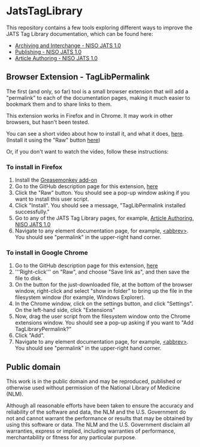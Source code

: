 JatsTagLibrary
==============

This repository contains a few tools exploring different ways to improve the JATS Tag Library documentation,
which can be found here:

  * [Archiving and Interchange - NISO JATS 1.0](http://jats.nlm.nih.gov/archiving/tag-library/1.0/)
  * [Publishing - NISO JATS 1.0](http://jats.nlm.nih.gov/publishing/tag-library/1.0/)
  * [Article Authoring - NISO JATS 1.0](http://jats.nlm.nih.gov/articleauthoring/tag-library/1.0/)

Browser Extension - TagLibPermalink
-----------------------------------

The first (and only, so far) tool is a small browser extension that will add a "permalink" to
each of the documentation pages, making it much easier to bookmark them and to share
links to them.

This extension works in Firefox and in Chrome.  It may work in other browsers, but hasn't
been tested.

You can see a short video about how to install it, and what it does,
[here](http://www.ncbi.nlm.nih.gov/staff/maloneyc/JatsTagLibrary/TagSetPermalink.mp4).
(Install it using the "Raw" button
[here](https://github.com/Klortho/JatsTagLibrary/blob/master/GreaseMonkey/TagLibPermalink.user.js))

Or, if you don't want to watch the video, follow these instructions:

### To install in Firefox

1.  Install the [Greasemonkey add-on](https://addons.mozilla.org/en-US/firefox/addon/greasemonkey/)
2.  Go to the GitHub description page for this extension,
    [here](https://github.com/Klortho/JatsTagLibrary/blob/master/GreaseMonkey/TagLibPermalink.user.js)
3.  Click the "Raw" button.  You should see a pop-up window asking if you want to install this
    user script.
4.  Click "Install".  You should see a message, "TagLibPermalink installed successfully."
5.  Go to any of the JATS Tag Library pages, for example, [Article Authoring, NISO JATS
    1.0](http://jats.nlm.nih.gov/articleauthoring/tag-library/1.0/)
6.  Navigate to any element documentation page, for example,
    [&lt;abbrev&gt;](http://jats.nlm.nih.gov/articleauthoring/tag-library/1.0/?elem=abbrev).  You
    should see "permalink" in the upper-right hand corner.

### To install in Google Chrome

1.  Go to the GitHub description page for this extension,
    [here](https://github.com/Klortho/JatsTagLibrary/blob/master/GreaseMonkey/TagLibPermalink.user.js)
2.  '''Right-click''' on "Raw", and choose "Save link as", and then save the file to disk.
3.  On the button for the just-downloaded file, at the bottom of the browser window,
    right-click and select "show in folder" to bring up the file in the filesystem window (for
    example, Windows Explorer).
4.  In the Chrome window, click on the settings button, and click "Settings".  On the left-hand
    side, click "Extensions"
5.  Now, drag the user script from the filesystem window onto the Chrome extensions window.
    You should see a pop-up asking if you want to "Add TagLibraryPermalink?"
6.  Click "Add".
7.  Navigate to any element documentation page, for example,
    [&lt;abbrev&gt;](http://jats.nlm.nih.gov/articleauthoring/tag-library/1.0/?elem=abbrev).  You
    should see "permalink" in the upper-right hand corner.


Public domain
-------------

This work is in the public domain and may be reproduced, published or otherwise
used without permission of the National Library of Medicine (NLM).

Although all reasonable efforts have been taken to ensure the accuracy and
reliability of the software and data, the NLM and the U.S. Government do not
and cannot warrant the performance or results that may be obtained by using
this software or data. The NLM and the U.S. Government disclaim all warranties,
express or implied, including warranties of performance, merchantability or
fitness for any particular purpose.


